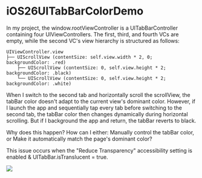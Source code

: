 # iOS26UITabBarColorDemo

In my project, the window.rootViewController is a UITabBarController containing four UIViewControllers. The first, third, and fourth VCs are empty, while the second VC's view hierarchy is structured as follows:
```
UIViewController.view
├── UIScrollView (contentSize: self.view.width * 2, 0; backgroundColor: .red)
    ├── UIScrollView (contentSize: 0, self.view.height * 2; backgroundColor: .black)
    └── UIScrollView (contentSize: 0, self.view.height * 2; backgroundColor: .white)
```
When I switch to the second tab and horizontally scroll the scrollView, the tabBar color doesn't adapt to the current view's dominant color. However, if I launch the app and sequentially tap every tab before switching to the second tab, the tabBar color then changes dynamically during horizontal scrolling. But if I background the app and return, the tabBar reverts to black.

Why does this happen? How can I either: Manually control the tabBar color, or Make it automatically match the page's dominant color?

This issue occurs when the "Reduce Transparency" accessibility setting is enabled & UITabBar.isTranslucent = true.

![](https://images.macrumors.com/t/idTTPqvQHjh5F6HKGK8HsDllEfc=/800x0/article-new/2025/08/ios-26-reduce-transparency.jpg?lossy)
